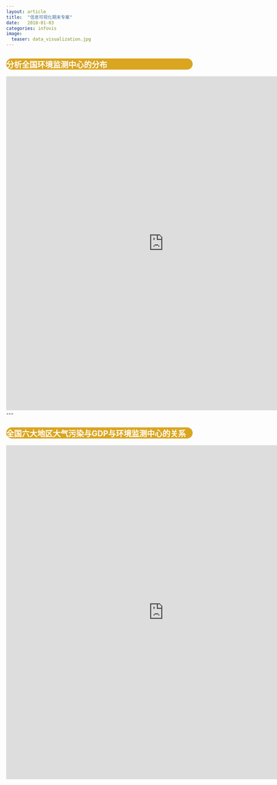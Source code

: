 ```yaml
---
layout: article
title:  "信息可视化期末专案"
date:   2018-01-03 
categories: infovis
image:
  teaser: data_visualization.jpg
---
```

<div style="background: #DAA520; color:white;border-radius:20px">
    <h2>分析全国环境监测中心的分布</h2>  
</div>
<iframe src="https://public.tableau.com/views/1_5291/1?:embed=y&:display_count=yes" width="850px" height="900px" frameborder="0"></iframe>
---

<div style="background: #DAA520; color:white;border-radius:20px">
    <h2>全国六大地区大气污染与GDP与环境监测中心的关系</h2>  
</div>
<iframe src="https://public.tableau.com/shared/Z78QWMCCB?:display_count=yes" width="850px" height="900px" frameborder="0"></iframe>
